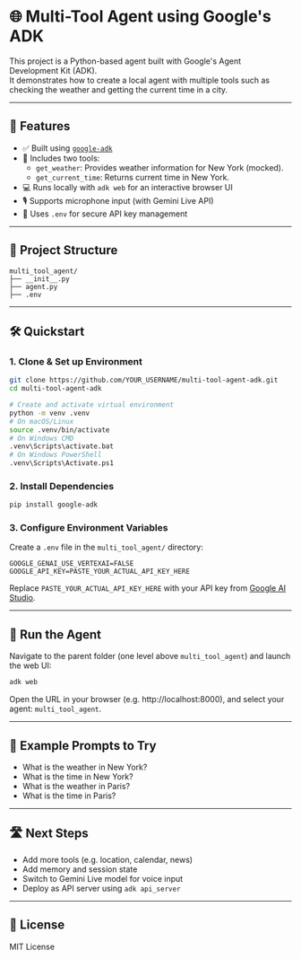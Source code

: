 # 🌐 Multi-Tool Agent using Google's ADK

This project is a Python-based agent built with Google's Agent Development Kit (ADK).  
It demonstrates how to create a local agent with multiple tools such as checking the weather and getting the current time in a city.

---

## 🚀 Features

- ✅ Built using [`google-adk`](https://pypi.org/project/google-adk/)
- 🔧 Includes two tools:
  - `get_weather`: Provides weather information for New York (mocked).
  - `get_current_time`: Returns current time in New York.
- 💻 Runs locally with `adk web` for an interactive browser UI
- 🎙️ Supports microphone input (with Gemini Live API)
- 🔐 Uses `.env` for secure API key management

---

## 📁 Project Structure

```
multi_tool_agent/
├── __init__.py
├── agent.py
├── .env
```

---

## 🛠️ Quickstart

### 1. Clone & Set up Environment

```bash
git clone https://github.com/YOUR_USERNAME/multi-tool-agent-adk.git
cd multi-tool-agent-adk

# Create and activate virtual environment
python -m venv .venv
# On macOS/Linux
source .venv/bin/activate
# On Windows CMD
.venv\Scripts\activate.bat
# On Windows PowerShell
.venv\Scripts\Activate.ps1
```

### 2. Install Dependencies

```bash
pip install google-adk
```

### 3. Configure Environment Variables

Create a `.env` file in the `multi_tool_agent/` directory:

```env
GOOGLE_GENAI_USE_VERTEXAI=FALSE
GOOGLE_API_KEY=PASTE_YOUR_ACTUAL_API_KEY_HERE
```

Replace `PASTE_YOUR_ACTUAL_API_KEY_HERE` with your API key from [Google AI Studio](https://aistudio.google.com/app/apikey).

---

## 🧪 Run the Agent

Navigate to the parent folder (one level above `multi_tool_agent`) and launch the web UI:

```bash
adk web
```

Open the URL in your browser (e.g. http://localhost:8000), and select your agent: `multi_tool_agent`.

---

## 💬 Example Prompts to Try

- What is the weather in New York?
- What is the time in New York?
- What is the weather in Paris?
- What is the time in Paris?

---

## 🛣️ Next Steps

- Add more tools (e.g. location, calendar, news)
- Add memory and session state
- Switch to Gemini Live model for voice input
- Deploy as API server using `adk api_server`

---

## 📜 License

MIT License
